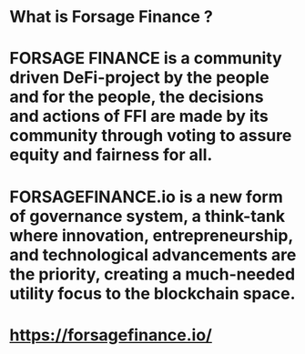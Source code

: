 # What is Forsage Finance ?
# FORSAGE FINANCE is a community driven DeFi-project by the people and for the people, the decisions and actions of FFI are made by its community through voting to assure equity and fairness for all.

# FORSAGEFINANCE.io is a new form of governance system, a think-tank where innovation, entrepreneurship, and technological advancements are the priority, creating a much-needed utility focus to the blockchain space.

# https://forsagefinance.io/
